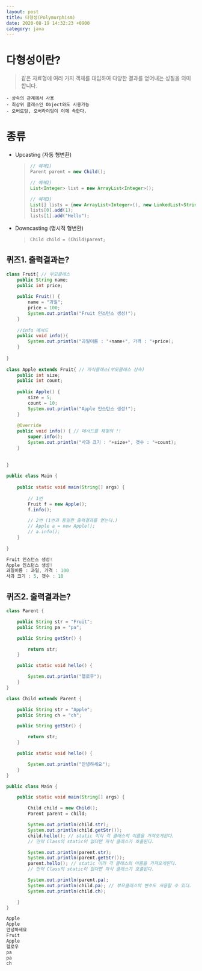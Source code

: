 ```yaml
---
layout: post
title: 다형성(Polymorphism)
date: 2020-08-19 14:32:23 +0900
category: java
---
```



# 다형성이란?
>같은 자료형에 여러 가지 객체를 대입하여 다양한 결과를 얻어내는 성질을 의미합니다.

    - 상속의 관계에서 사용
    - 최상위 클래스인 Object와도 사용가능
    - 오버로딩, 오버라이딩이 이에 속한다.

# 종류
- Upcasting (자동 형변환)
    > ```java
    > // 예제1)
    > Parent parent = new Child();
    >
    > // 예제2)
    > List<Integer> list = new ArrayList<Integer>();
    >
    > // 예제3)
    > List[] lists = {new ArrayList<Integer>(), new LinkedList<String>()};
    > lists[0].add(1);
    > lists[1].add("Hello");
    > ```
- Downcasting (명시적 형변환)
    > ```java
    > Child child = (Child)parent;
    > ```

## 퀴즈1. 출력결과는?
```java
class Fruit{ // 부모클래스
    public String name;
    public int price;
    
    public Fruit() {
    	name = "과일";
    	price = 100;
    	System.out.println("Fruit 인스턴스 생성!");
    }
    
    //info 메서드
    public void info(){
        System.out.println("과일이름 : "+name+", 가격 : "+price);
    }
    
}
 
class Apple extends Fruit{ // 자식클래스(부모클래스 상속) 
    public int size;
    public int count;
    
    public Apple() {
    	size = 5;
    	count = 10;
    	System.out.println("Apple 인스턴스 생성!");
    }
    
    @Override
    public void info() { // 메서드를 재정의 !!
        super.info();
        System.out.println("사과 크기 : "+size+", 갯수 : "+count);
    }
    
    
}
 
public class Main {
 
    public static void main(String[] args) {
    	
        // 1번
    	Fruit f = new Apple();
    	f.info();

        // 2번 (1번과 동일한 출력결과를 얻는다.)
        // Apple a = new Apple();
        // a.info();
    }
 
}
```
```java
Fruit 인스턴스 생성!
Apple 인스턴스 생성!
과일이름 : 과일, 가격 : 100
사과 크기 : 5, 갯수 : 10
```

## 퀴즈2. 출력결과는?
```java
class Parent {

    public String str = "Fruit";
    public String pa = "pa";

    public String getStr() {

        return str;
    }

    public static void hello() {

        System.out.println("헬로우");
    }
}

class Child extends Parent {

    public String str = "Apple";
    public String ch = "ch";

    public String getStr() {

        return str;
    }

    public static void hello() {

        System.out.println("안녕하세요");
    }
}

public class Main {

    public static void main(String[] args) {

        Child child = new Child();
        Parent parent = child;

        System.out.println(child.str);
        System.out.println(child.getStr());
        child.hello(); // static 이라 각 클래스의 이름을 가져오게된다.
        // 만약 Class의 static이 없다면 자식 클래스가 호출된다.

        System.out.println(parent.str);
        System.out.println(parent.getStr());
        parent.hello(); // static 이라 각 클래스의 이름을 가져오게된다.
        // 만약 Class의 static이 없다면 자식 클래스가 호출된다.

        System.out.println(parent.pa);
        System.out.println(child.pa); // 부모클래스의 변수도 사용할 수 있다.
        System.out.println(child.ch);

    }
}
```
```java
Apple
Apple
안녕하세요
Fruit
Apple
헬로우
pa
pa
ch
```